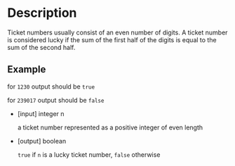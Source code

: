 # Description
Ticket numbers usually consist of an even number of digits. A ticket number is considered lucky if the sum of the first half of the digits is equal to the sum of the second half.

## Example
for `1230` output should be `true`

for `239017` output should be `false`
- [input] integer n

  a ticket number represented as a positive integer of even length

- [output] boolean

  `true` if `n` is a lucky ticket number, `false` otherwise
